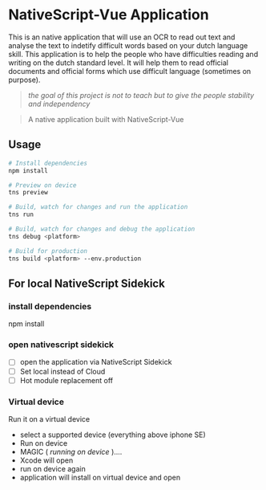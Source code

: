 # NativeScript-Vue Application

This is an native application that will use an OCR to read out text and analyse the text to indetify difficult words based on your dutch language skill.
This application is to help the people who have difficulties reading and writing on the dutch standard level.
It will help them to read official documents and official forms which use difficult language (sometimes on purpose).

> _the goal of this project is not to teach but to give the people stability and independency_

> A native application built with NativeScript-Vue

## Usage

``` bash
# Install dependencies
npm install

# Preview on device
tns preview

# Build, watch for changes and run the application
tns run

# Build, watch for changes and debug the application
tns debug <platform>

# Build for production
tns build <platform> --env.production

```

## For local NativeScript Sidekick

### install dependencies
npm install

### open nativescript sidekick
- [ ] open the application via NativeScript Sidekick
- [ ] Set local instead of Cloud
- [ ] Hot module replacement off

### Virtual device
Run it on a virtual device
- select a supported device (everything above iphone SE)
- Run on device
- MAGIC ( _running on device_ )....
- Xcode will open
- run on device again
- application will install on virtual device and open
